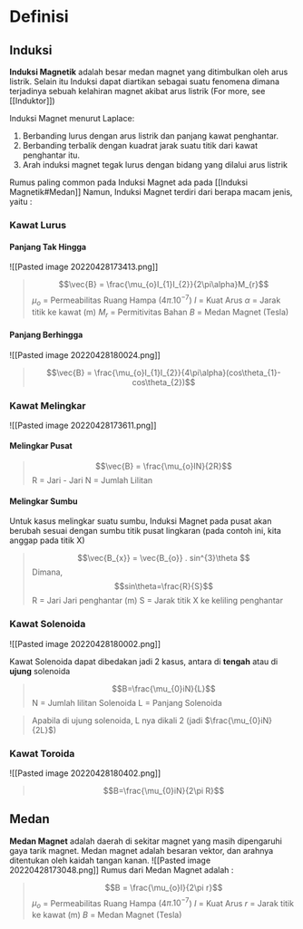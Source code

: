 # Definisi
## Induksi
**Induksi Magnetik** adalah besar medan magnet yang ditimbulkan oleh arus listrik. Selain itu Induksi dapat diartikan sebagai suatu fenomena dimana terjadinya sebuah kelahiran magnet akibat arus listrik (For more, see [[Induktor]])

Induksi Magnet menurut Laplace: 
1) Berbanding lurus dengan arus listrik dan panjang kawat penghantar. 
2) Berbanding terbalik dengan kuadrat jarak suatu titik dari kawat penghantar itu. 
3) Arah induksi magnet tegak lurus dengan bidang yang dilalui arus listrik

Rumus paling common pada Induksi Magnet ada pada [[Induksi Magnetik#Medan]]
Namun, Induksi Magnet terdiri dari berapa macam jenis, yaitu :

### Kawat Lurus
#### Panjang Tak Hingga
![[Pasted image 20220428173413.png]]
>$$\vec{B} = \frac{\mu_{o}I_{1}I_{2}}{2\pi\alpha}M_{r}$$
>$\mu_{o}$ = Permeabilitas Ruang Hampa (4$\pi.10^{-7}$)
>$I$ = Kuat Arus
>$\alpha$ = Jarak titik ke kawat (m)
>$M_{r}$ = Permitivitas Bahan
>$B$ = Medan Magnet (Tesla)

#### Panjang Berhingga
![[Pasted image 20220428180024.png]]
>$$\vec{B} = \frac{\mu_{o}I_{1}I_{2}}{4\pi\alpha}(cos\theta_{1}-cos\theta_{2})$$

### Kawat Melingkar 
![[Pasted image 20220428173611.png]]
#### Melingkar Pusat
>$$\vec{B} = \frac{\mu_{o}IN}{2R}$$
>R = Jari - Jari
>N = Jumlah Lilitan

#### Melingkar Sumbu
Untuk kasus melingkar suatu sumbu, Induksi Magnet pada pusat akan berubah sesuai dengan sumbu titik pusat lingkaran (pada contoh ini, kita anggap pada titik X)
>$$\vec{B_{x}} = \vec{B_{o}} . sin^{3}\theta $$
Dimana,
>$$sin\theta=\frac{R}{S}$$
>R = Jari Jari penghantar (m)
>S = Jarak titik X ke keliling penghantar


### Kawat Solenoida
![[Pasted image 20220428180002.png]]

Kawat Solenoida dapat dibedakan jadi 2 kasus, antara di **tengah** atau di **ujung** solenoida
>$$B=\frac{\mu_{0}iN}{L}$$
>N = Jumlah lilitan Solenoida
>L = Panjang Solenoida

> Apabila di ujung solenoida, L nya dikali 2 (jadi $\frac{\mu_{0}iN}{2L}$) 

### Kawat Toroida
![[Pasted image 20220428180402.png]]
>$$B=\frac{\mu_{0}iN}{2\pi R}$$

## Medan
**Medan Magnet** adalah daerah di sekitar magnet yang masih dipengaruhi gaya tarik magnet. Medan magnet adalah besaran vektor, dan arahnya ditentukan oleh kaidah tangan kanan.
![[Pasted image 20220428173048.png]]
Rumus dari Medan Magnet adalah :
> $$B = \frac{\mu_{o}I}{2\pi r}$$$\mu_{o}$ = Permeabilitas Ruang Hampa (4$\pi.10^{-7}$)
>$I$ = Kuat Arus
>$r$ = Jarak titik ke kawat (m)
>$B$ = Medan Magnet (Tesla)

